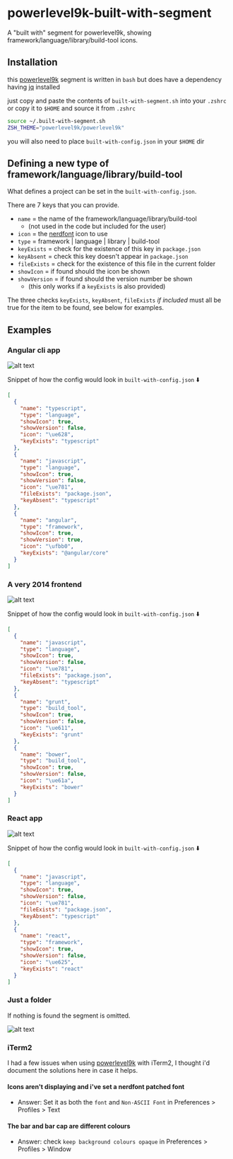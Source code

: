 # powerlevel9k-built-with-segment
A "built with" segment for powerlevel9k, showing framework/language/library/build-tool icons.

## Installation

this [powerlevel9k](https://github.com/bhilburn/powerlevel9k) segment is written in `bash` but does have a dependency having [jq](https://stedolan.github.io/jq/download/) installed

just copy and paste the contents of `built-with-segment.sh` into your `.zshrc` or copy it to `$HOME` and source it from `.zshrc`

```bash
source ~/.built-with-segment.sh
ZSH_THEME="powerlevel9k/powerlevel9k"
```

you will also need to place `built-with-config.json` in your `$HOME` dir

## Defining a new type of framework/language/library/build-tool

What defines a project can be set in the `built-with-config.json`.

There are 7 keys that you can provide.

* `name` = the name of the framework/language/library/build-tool
  * (not used in the code but included for the user)
* `icon` = the [nerdfont](https://nerdfonts.com/) icon to use
* `type` = framework | language | library | build-tool
* `keyExists` = check for the existence of this key in `package.json`
* `keyAbsent` = check this key doesn't appear in `package.json`
* `fileExists` = check for the existence of this file in the current folder
* `showIcon` = if found should the icon be shown
* `showVersion` = if found should the version number be shown
  * (this only works if a `keyExists` is also provided)

The three checks `keyExists`, `keyAbsent`, `fileExists` *if included* must all be true for the item to be found, see below for examples.

## Examples

### Angular cli app

![alt text][anuglar]

Snippet of how the config would look in `built-with-config.json` ⬇️

```json
[
  {
    "name": "typescript",
    "type": "language",
    "showIcon": true,
    "showVersion": false,
    "icon": "\ue628",
    "keyExists": "typescript"
  },
  {
    "name": "javascript",
    "type": "language",
    "showIcon": true,
    "showVersion": false,
    "icon": "\ue781",
    "fileExists": "package.json",
    "keyAbsent": "typescript"
  },
  {
    "name": "angular",
    "type": "framework",
    "showIcon": true,
    "showVersion": true,
    "icon": "\ufbb0",
    "keyExists": "@angular/core"
  }
]
```

### A very 2014 frontend

![alt text][2014-frontend]

Snippet of how the config would look in `built-with-config.json` ⬇️

```json
[
  {
    "name": "javascript",
    "type": "language",
    "showIcon": true,
    "showVersion": false,
    "icon": "\ue781",
    "fileExists": "package.json",
    "keyAbsent": "typescript"
  },
  {
    "name": "grunt",
    "type": "build_tool",
    "showIcon": true,
    "showVersion": false,
    "icon": "\ue611",
    "keyExists": "grunt"
  },
  {
    "name": "bower",
    "type": "build_tool",
    "showIcon": true,
    "showVersion": false,
    "icon": "\ue61a",
    "keyExists": "bower"
  }
]
```

### React app

![alt text][react]

Snippet of how the config would look in `built-with-config.json` ⬇️

```json
[
  {
    "name": "javascript",
    "type": "language",
    "showIcon": true,
    "showVersion": false,
    "icon": "\ue781",
    "fileExists": "package.json",
    "keyAbsent": "typescript"
  },
  {
    "name": "react",
    "type": "framework",
    "showIcon": true,
    "showVersion": false,
    "icon": "\ue625",
    "keyExists": "react"
  }
]
```

### Just a folder

If nothing is found the segment is omitted.

![alt text][folder]

### iTerm2

I had a few issues when using [powerlevel9k](https://github.com/bhilburn/powerlevel9k) with iTerm2, I thought i'd document the solutions here in case it helps.

#### Icons aren't displaying and i've set a nerdfont patched font

* Answer: Set it as both the `font` and `Non-ASCII Font` in Preferences > Profiles > Text

#### The bar and bar cap are different colours

* Answer: check `keep background colours opaque` in Preferences > Profiles > Window


[anuglar]: https://res.cloudinary.com/automattech/image/upload/v1559387150/powerlevel9k-built-with-segment/angular.png "Terminal showing angular cli"
[2014-frontend]: https://res.cloudinary.com/automattech/image/upload/q_auto:best/v1559387150/powerlevel9k-built-with-segment/2014-frontend.png "Terminal showing 2014 frontend"
[react]: https://res.cloudinary.com/automattech/image/upload/q_auto:best/v1559387150/powerlevel9k-built-with-segment/react.png "Terminal showing angular cli"
[folder]: https://res.cloudinary.com/automattech/image/upload/q_auto:best/v1559387150/powerlevel9k-built-with-segment/folder.png "Terminal showing folder"
